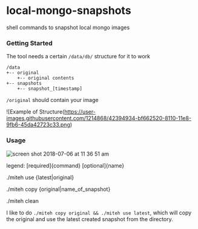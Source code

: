 # local-mongo-snapshots
shell commands to snapshot local mongo images

### Getting Started

The tool needs a certain `/data/db/` structure for it to work
```
/data
+-- original
    +-- original contents
+-- snapshots
    +-- snapshot_[timestamp]
```

`/original` should contain your image

![Example of Structure(https://user-images.githubusercontent.com/1214868/42394934-bf662520-8110-11e8-9fb6-45da42723c33.png)



### Usage

![screen shot 2018-07-06 at 11 36 51 am](https://user-images.githubusercontent.com/1214868/42394967-e7bc35aa-8110-11e8-8bb6-f81d6216ad1a.png)

legend: [required]{command} [optional]{name}

./miteh use {latest|original}

./miteh copy {original|name_of_snapshot}

./miteh clean

I like to do `./miteh copy original && ./miteh use latest`, which will copy the original and use the latest created snapshot from the directory.

